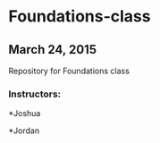 # Foundations-class
## March 24, 2015
Repository for Foundations class

### Instructors:

*Joshua

*Jordan
